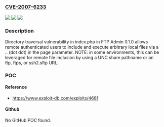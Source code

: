 ### [CVE-2007-6233](https://cve.mitre.org/cgi-bin/cvename.cgi?name=CVE-2007-6233)
![](https://img.shields.io/static/v1?label=Product&message=n%2Fa&color=blue)
![](https://img.shields.io/static/v1?label=Version&message=n%2Fa&color=blue)
![](https://img.shields.io/static/v1?label=Vulnerability&message=n%2Fa&color=brighgreen)

### Description

Directory traversal vulnerability in index.php in FTP Admin 0.1.0 allows remote authenticated users to include and execute arbitrary local files via a .. (dot dot) in the page parameter.  NOTE: in some environments, this can be leveraged for remote file inclusion by using a UNC share pathname or an ftp, ftps, or ssh2.sftp URL.

### POC

#### Reference
- https://www.exploit-db.com/exploits/4681

#### Github
No GitHub POC found.

